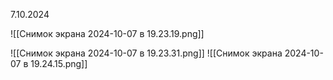 7.10.2024

![[Снимок экрана 2024-10-07 в 19.23.19.png]]

![[Снимок экрана 2024-10-07 в 19.23.31.png]]
![[Снимок экрана 2024-10-07 в 19.24.15.png]]

																										